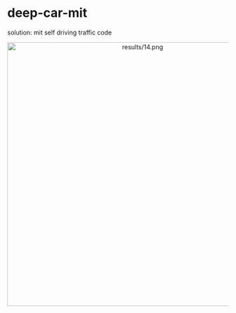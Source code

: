 # deep-car-mit

solution: mit self driving traffic code 

<p align="center">
  <img src=" deep-car-mit/Result.png " alt="results/14.png" width="600" />
</p>
